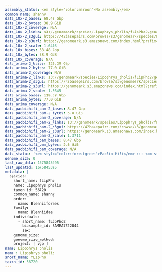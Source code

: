 ```yaml
---
assembly_status: <em style="color:maroon">No assembly</em>
common_name: shanny
data_10x-2_bases: 68.48 Gbp
data_10x-2_bytes: 38.9 GiB
data_10x-2_coverage: N/A
data_10x-2_links: s3://genomeark/species/Lipophrys_pholis/fLipPho2/genomic_data/10x/<br>
data_10x-2_s3gui: https://42basepairs.com/browse/s3/genomeark/species/Lipophrys_pholis/fLipPho2/genomic_data/10x/
data_10x-2_s3url: https://genomeark.s3.amazonaws.com/index.html?prefix=species/Lipophrys_pholis/fLipPho2/genomic_data/10x/
data_10x-2_scale: 1.6403
data_10x_bases: 68.48 Gbp
data_10x_bytes: 38.9 GiB
data_10x_coverage: N/A
data_arima-2_bases: 129.28 Gbp
data_arima-2_bytes: 77.0 GiB
data_arima-2_coverage: N/A
data_arima-2_links: s3://genomeark/species/Lipophrys_pholis/fLipPho2/genomic_data/arima/<br>
data_arima-2_s3gui: https://42basepairs.com/browse/s3/genomeark/species/Lipophrys_pholis/fLipPho2/genomic_data/arima/
data_arima-2_s3url: https://genomeark.s3.amazonaws.com/index.html?prefix=species/Lipophrys_pholis/fLipPho2/genomic_data/arima/
data_arima-2_scale: 1.5645
data_arima_bases: 129.28 Gbp
data_arima_bytes: 77.0 GiB
data_arima_coverage: N/A
data_pacbiohifi_bam-2_bases: 8.47 Gbp
data_pacbiohifi_bam-2_bytes: 5.8 GiB
data_pacbiohifi_bam-2_coverage: N/A
data_pacbiohifi_bam-2_links: s3://genomeark/species/Lipophrys_pholis/fLipPho2/genomic_data/pacbio_hifi/<br>
data_pacbiohifi_bam-2_s3gui: https://42basepairs.com/browse/s3/genomeark/species/Lipophrys_pholis/fLipPho2/genomic_data/pacbio_hifi/
data_pacbiohifi_bam-2_s3url: https://genomeark.s3.amazonaws.com/index.html?prefix=species/Lipophrys_pholis/fLipPho2/genomic_data/pacbio_hifi/
data_pacbiohifi_bam-2_scale: 1.3711
data_pacbiohifi_bam_bases: 8.47 Gbp
data_pacbiohifi_bam_bytes: 5.8 GiB
data_pacbiohifi_bam_coverage: N/A
data_status: '<em style="color:forestgreen">PacBio HiFi</em> ::: <em style="color:forestgreen">10x</em> ::: <em style="color:forestgreen">Arima</em>'
genome_size: 0
last_raw_data: 1675845395
last_updated: 1675845395
metadata: |
  species:
    short_name: fLipPho
    name: Lipophrys pholis
    taxon_id: 56720
    common_name: shanny
    order:
      name: Blenniiformes
    family:
      name: Blenniidae
    individuals:
      - short_name: fLipPho2
        biosample_id: SAMEA7522844
        sex:
    genome_size:
    genome_size_method:
    project: [ vgp ]
name: Lipophrys pholis
name_: Lipophrys_pholis
short_name: fLipPho
taxon_id: 56720
---
```

